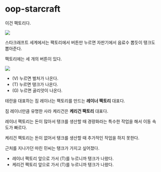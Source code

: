 # oop-starcraft

이건 팩토리다.

![](https://velog.velcdn.com/images/ksyj8256/post/1d5098d4-b7bf-4e0a-a4f5-2a447f4a6a86/image.png)

스타크래프트 세계에서는 팩토리에서 버튼만 누르면 자판기에서 음료수 뽑듯이 탱크도 뽑아준다.

팩토리에는 세 개의 버튼이 있다.

![](https://velog.velcdn.com/images/ksyj8256/post/d5db0ed3-076d-446a-b2d3-a8145f9f7ef2/image.png)

- (V) 누르면 벌처가 나온다. 
- (T) 누르면 탱크가 나온다.
- (G) 누르면 골리앗이 나온다.

테란을 대표하는 짐 레이너는 팩토리를 만드는 **레이너 팩토리** 대표다.

짐 레이너만큼 유명한 사라 케리건은 **케리건 팩토리** 대표다.

레이너 팩토리는 돈이 많아서 탱크를 생산할 때 경량화라는 특수한 작업을 해서 이동 속도가 빠르다.

케리건 팩토리는 돈이 없어서 탱크를 생산할 때 추가적인 작업을 하지 못한다.

근처를 지나가던 마린 민씨는 탱크가 가지고 싶어졌다.

- 레이너 팩토리 앞으로 가서 (T)를 누르니까 탱크가 나왔다.
- 케리건 팩토리 앞으로 가서 (T)를 누르니까 탱크가 나왔다.